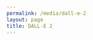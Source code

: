 ```yaml
---
permalink: /media/dall-e-2
layout: page
title: DALL·E 2
---
```


<div onclick="window.open('https://www.nytimes.com/2022/04/06/technology/openai-images-dall-e.html','mywindow');" style="cursor: pointer;"><div class="iframely-embed"><div class="iframely-responsive" style="height: 140px; padding-bottom: 0;"><a href="https://www.nytimes.com/2022/04/06/technology/openai-images-dall-e.html" data-iframely-url="//cdn.iframe.ly/api/iframe?card=small&url=https%3A%2F%2Fwww.nytimes.com%2F2022%2F04%2F06%2Ftechnology%2Fopenai-images-dall-e.html&key=ea9de77737734c2c62e4c90a7460fb02"></a></div></div><script async src="//cdn.iframe.ly/embed.js" charset="utf-8"></script></div>

<div onclick="window.open('https://fortune.com/2022/04/06/openai-dall-e-2-photorealistic-images-from-text-descriptions/','mywindow');" style="cursor: pointer;"><div class="iframely-embed"><div class="iframely-responsive" style="height: 140px; padding-bottom: 0;"><a href="https://fortune.com/2022/04/06/openai-dall-e-2-photorealistic-images-from-text-descriptions/" data-iframely-url="//cdn.iframe.ly/api/iframe?card=small&url=https%3A%2F%2Ffortune.com%2F2022%2F04%2F06%2Fopenai-dall-e-2-photorealistic-images-from-text-descriptions%2F&key=ea9de77737734c2c62e4c90a7460fb02"></a></div></div><script async src="//cdn.iframe.ly/embed.js" charset="utf-8"></script></div>

<div onclick="window.open('https://www.fastcompany.com/90738554/openais-dall-e-ai-is-becoming-a-scary-good-graphic-artist','mywindow');" style="cursor: pointer;"><div class="iframely-embed"><div class="iframely-responsive" style="height: 140px; padding-bottom: 0;"><a href="https://www.fastcompany.com/90738554/openais-dall-e-ai-is-becoming-a-scary-good-graphic-artist" data-iframely-url="//cdn.iframe.ly/api/iframe?card=small&url=https%3A%2F%2Fwww.fastcompany.com%2F90738554%2Fopenais-dall-e-ai-is-becoming-a-scary-good-graphic-artist&key=ea9de77737734c2c62e4c90a7460fb02"></a></div></div><script async src="//cdn.iframe.ly/embed.js" charset="utf-8"></script></div>

<div onclick="window.open('https://www.technologyreview.com/2022/04/06/1049061/dalle-openai-gpt3-ai-agi-multimodal-image-generation/','mywindow');" style="cursor: pointer;"><div class="iframely-embed"><div class="iframely-responsive" style="height: 140px; padding-bottom: 0;"><a href="https://www.technologyreview.com/2022/04/06/1049061/dalle-openai-gpt3-ai-agi-multimodal-image-generation/" data-iframely-url="//cdn.iframe.ly/api/iframe?card=small&url=https%3A%2F%2Fwww.technologyreview.com%2F2022%2F04%2F06%2F1049061%2Fdalle-openai-gpt3-ai-agi-multimodal-image-generation%2F&key=ea9de77737734c2c62e4c90a7460fb02"></a></div></div><script async src="//cdn.iframe.ly/embed.js" charset="utf-8"></script></div>

<div onclick="window.open('https://www.engadget.com/open-a-is-dall-e-2-produces-fantastical-images-of-most-anything-you-can-imagine-170056814.html','mywindow');" style="cursor: pointer;"><div class="iframely-embed"><div class="iframely-responsive" style="height: 140px; padding-bottom: 0;"><a href="https://www.engadget.com/open-a-is-dall-e-2-produces-fantastical-images-of-most-anything-you-can-imagine-170056814.html" data-iframely-url="//cdn.iframe.ly/api/iframe?card=small&url=https%3A%2F%2Fwww.engadget.com%2Fopen-a-is-dall-e-2-produces-fantastical-images-of-most-anything-you-can-imagine-170056814.html&key=ea9de77737734c2c62e4c90a7460fb02"></a></div></div><script async src="//cdn.iframe.ly/embed.js" charset="utf-8"></script></div>